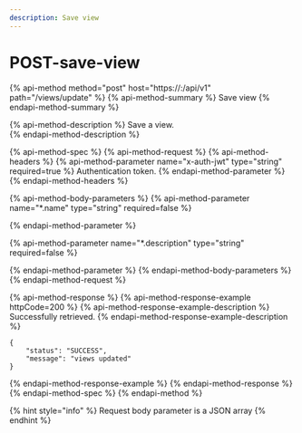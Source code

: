 ```yaml
---
description: Save view
---
```


# POST-save-view

{% api-method method="post" host="https://<host>:<port>/api/v1" path="/views/update" %}
{% api-method-summary %}
Save view
{% endapi-method-summary %}

{% api-method-description %}
Save a view.  
{% endapi-method-description %}

{% api-method-spec %}
{% api-method-request %}
{% api-method-headers %}
{% api-method-parameter name="x-auth-jwt" type="string" required=true %}
Authentication token.
{% endapi-method-parameter %}
{% endapi-method-headers %}

{% api-method-body-parameters %}
{% api-method-parameter name="\*.name" type="string" required=false %}

{% endapi-method-parameter %}

{% api-method-parameter name="\*.description" type="string" required=false %}

{% endapi-method-parameter %}
{% endapi-method-body-parameters %}
{% endapi-method-request %}

{% api-method-response %}
{% api-method-response-example httpCode=200 %}
{% api-method-response-example-description %}
Successfully retrieved.
{% endapi-method-response-example-description %}

```
{
    "status": "SUCCESS",
    "message": "views updated"
}
```
{% endapi-method-response-example %}
{% endapi-method-response %}
{% endapi-method-spec %}
{% endapi-method %}

{% hint style="info" %}
Request body parameter is a JSON array
{% endhint %}

